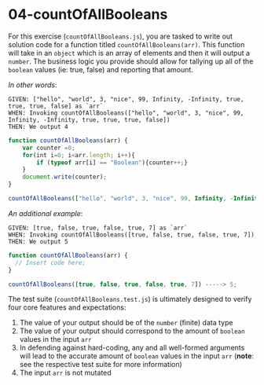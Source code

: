 # 04-countOfAllBooleans

For this exercise (`countOfAllBooleans.js`), you are tasked to write out solution code for a function titled `countOfAllBooleans(arr)`. This function will take in an `object` which is an array of elements and then it will output a `number`. The business logic you provide should allow for tallying up all of the `boolean` values (ie: true, false) and reporting that amount.

_In other words_:

```
GIVEN: ["hello", "world", 3, "nice", 99, Infinity, -Infinity, true, true, true, false] as `arr`
WHEN: Invoking countOfAllBooleans(["hello", "world", 3, "nice", 99, Infinity, -Infinity, true, true, true, false])
THEN: We output 4
```

```js
function countOfAllBooleans(arr) {
	var counter =0;
	for(int i=0; i<arr.length; i++){
		if (typeof arr[i] == "Boolean"){counter++;}
	}
	document.write(counter);
}

countOfAllBooleans(["hello", "world", 3, "nice", 99, Infinity, -Infinity, true, true, true, false]) -----> 4;
```

_An additional example_:

```
GIVEN: [true, false, true, false, true, 7] as `arr`
WHEN: Invoking countOfAllBooleans([true, false, true, false, true, 7])
THEN: We output 5
```

```js
function countOfAllBooleans(arr) {
  // Insert code here;
}

countOfAllBooleans([true, false, true, false, true, 7]) -----> 5;
```

The test suite (`countOfAllBooleans.test.js`) is ultimately designed to verify four core features and expectations:

1) The value of your output should be of the `number` (finite) data type 
2) The value of your output should correspond to the amount of `boolean` values in the input `arr`
3) In defending against hard-coding, any and all well-formed arguments will lead to the accurate amount of `boolean` values in the input `arr` (**note**: see the respective test suite for more information)
4) The input `arr` is not mutated